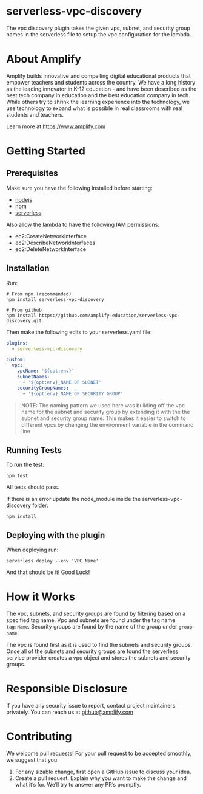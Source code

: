 # serverless-vpc-discovery

The vpc discovery plugin takes the given vpc, subnet, and security group names in the serverless file to setup the vpc configuration for the lambda.

# About Amplify
Amplify builds innovative and compelling digital educational products that empower teachers and students across the country. We have a long history as the leading innovator in K-12 education - and have been described as the best tech company in education and the best education company in tech. While others try to shrink the learning experience into the technology, we use technology to expand what is possible in real classrooms with real students and teachers.

Learn more at https://www.amplify.com

# Getting Started

## Prerequisites
Make sure you have the following installed before starting:
* [nodejs](https://nodejs.org/en/download/)
* [npm](https://www.npmjs.com/get-npm?utm_source=house&utm_medium=homepage&utm_campaign=free%20orgs&utm_term=Install%20npm)
* [serverless](https://serverless.com/framework/docs/providers/aws/guide/installation/)

Also allow the lambda to have the following IAM permissions:
* ec2:CreateNetworkInterface
* ec2:DescribeNetworkInterfaces
* ec2:DeleteNetworkInterface

## Installation
Run:
```
# From npm (recommended)
npm install serverless-vpc-discovery

# From github
npm install https://github.com/amplify-education/serverless-vpc-discovery.git
```
Then make the following edits to your serverless.yaml file:
```yaml
plugins:
  - serverless-vpc-discovery

custom:
  vpc:
    vpcName: '${opt:env}'
    subnetNames:
      - '${opt:env}_NAME OF SUBNET'
    securityGroupNames:
      - '${opt:env}_NAME OF SECURITY GROUP'
```
> NOTE: The naming pattern we used here was building off the vpc name for the subnet and security group by extending it with the the subnet and security group name. This makes it easier to switch to different vpcs by changing the environment variable in the command line

## Running Tests
To run the test:
```
npm test
```
All tests should pass.

If there is an error update the node_module inside the serverless-vpc-discovery folder:
```
npm install
```

## Deploying with the plugin
When deploying run:
```
serverless deploy --env 'VPC Name'
```

And that should be it! Good Luck!

# How it Works

The vpc, subnets, and security groups are found by filtering based on a specified tag name.
Vpc and subnets are found under the tag name `tag:Name`.
Security groups are found by the name of the group under `group-name`.

The vpc is found first as it is used to find the subnets and security groups. Once all of the subnets and security groups are found the serverless service provider creates a vpc object and stores the subnets and security groups.

# Responsible Disclosure
If you have any security issue to report, contact project maintainers privately.
You can reach us at <github@amplify.com>

# Contributing
We welcome pull requests! For your pull request to be accepted smoothly, we suggest that you:
1. For any sizable change, first open a GitHub issue to discuss your idea.
2. Create a pull request.  Explain why you want to make the change and what it’s for.
We’ll try to answer any PR’s promptly.
